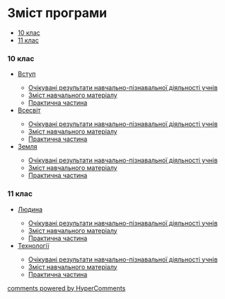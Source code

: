 <div id="hypercomments_widget" class="js-hypercomments-widget invisible"></div>

# Зміст програми


<div>
  <!-- Nav tabs -->
  <ul class="nav nav-tabs" role="tablist">
    <li role="presentation" class="active"><a href="#home" aria-controls="home" role="tab" data-toggle="tab">10 клас</a></li>
    <li role="presentation"><a href="#menu1" aria-controls="menu1" role="tab" data-toggle="tab">11 клас</a></li>
  </ul>
  <!-- Tab panes -->
  <div class="tab-content">
    <div role="tabpanel" class="tab-pane active" id="home"><h3>10 клас</h3>
<ul type="disc">
<li><a href="http://nature-v2.ed-era.com/1/vstup.html">Вступ</a></li>
    <ul>
        <li><a href="http://nature-v2.ed-era.com/1/1/ochikuvani_rezultaty.html">Очікувані результати навчально-пізнавальної діяльності учнів</a></li>
        <li><a href="http://nature-v2.ed-era.com/1/1/zmist_navchalnoho_materialu.html">Зміст навчального матеріалу</a></li>
        <li><a href="http://nature-v2.ed-era.com/1/1/praktychna_chastyna.html">Практична частина</a></li>
    </ul>
<li><a href="http://nature-v2.ed-era.com/1/vsesvit.html">Всесвіт</a></li>
    <ul>
        <li><a href="http://nature-v2.ed-era.com/1/2/ochikuvani_rezultaty.html">Очікувані результати навчально-пізнавальної діяльності учнів</a></li>
        <li><a href="http://nature-v2.ed-era.com/1/2/zmist_navchalnoho_materialu.html">Зміст навчального матеріалу</a></li>
        <li><a href="http://nature-v2.ed-era.com/1/2/praktychna_chastyna.html">Практична частина</a></li>
    </ul>
<li><a href="http://nature-v2.ed-era.com/1/zemlya.html">Земля</a></li>
    <ul>
        <li><a href="http://nature-v2.ed-era.com/1/3/ochikuvani_rezultaty.html">Очікувані результати навчально-пізнавальної діяльності учнів</a></li>
        <li><a href="http://nature-v2.ed-era.com/1/3/zmist_navchalnoho_materialu.html">Зміст навчального матеріалу</a></li>
        <li><a href="http://nature-v2.ed-era.com/1/3/praktychna_chastyna.html">Практична частина</a></li>
    </ul>
</ul>
</div>
<div role="tabpanel" class="tab-pane" id="menu1"><h3>11 клас</h3>
<ul type="disc">
<li><a href="http://nature-v2.ed-era.com/2/lydyna.html">Людина</a></li>
    <ul>
        <li><a href="http://nature-v2.ed-era.com/2/1/ochikuvani_rezultaty.html">Очікувані результати навчально-пізнавальної діяльності учнів</a></li>
        <li><a href="http://nature-v2.ed-era.com/2/1/zmist_navchalnoho_materialu.html">Зміст навчального матеріалу</a></li>
        <li><a href="http://nature-v2.ed-era.com/2/1/praktychna_chastyna.html">Практична частина</a></li>
    </ul>
<li><a href="http://nature-v2.ed-era.com/2/tehnologii.html">Технології</a></li>
    <ul>
        <li><a href="http://nature-v2.ed-era.com/2/2/ochikuvani_rezultaty.html">Очікувані результати навчально-пізнавальної діяльності учнів</a></li>
        <li><a href="http://nature-v2.ed-era.com/2/2/zmist_navchalnoho_materialu.html">Зміст навчального матеріалу</a></li>
        <li><a href="http://nature-v2.ed-era.com/2/2/praktychna_chastyna.html">Практична частина</a></li>
    </ul>
</ul>
</div>
</div>
</div>


<div class="js-hypercomments-container">
<a href="http://hypercomments.com" class="hc-link" title="comments widget">comments powered by HyperComments</a>
</div>